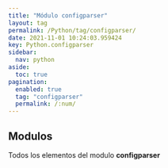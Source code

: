 ```yaml
---
title: "Módulo configparser"
layout: tag
permalink: /Python/tag/configparser/
date: 2021-11-01 10:24:03.959424
key: Python.configparser
sidebar: 
  nav: python
aside: 
  toc: true
pagination: 
  enabled: true
  tag: "configparser"
  permalink: /:num/
---
```


<h2>Modulos</h2>
Todos los elementos del modulo <strong>configparser</strong>
